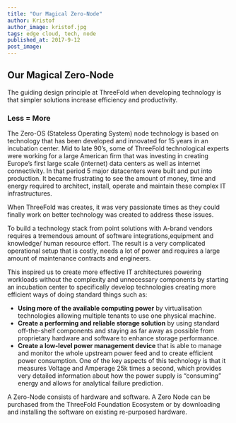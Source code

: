 ```yaml
---
title: "Our Magical Zero-Node"
author: Kristof
author_image: kristof.jpg
tags: edge cloud, tech, node
published_at: 2017-9-12
post_image: 
---
```


## Our Magical Zero-Node

The guiding design principle at ThreeFold when developing technology is that simpler solutions increase efficiency and productivity. 

### Less = More

The Zero-OS (Stateless Operating System) node technology is based on technology that has been developed and innovated for 15 years in an incubation center. Mid to late 90’s, some of ThreeFold technological experts were working for a large American firm that was investing in creating Europe’s first large scale (internet) data centers as well as internet connectivity.  In that period 5 major datacenters were built and put into production. It became frustrating to see the amount of money, time and energy required to architect, install, operate and maintain these complex IT infrastructures. 

When ThreeFold was creates, it was very passionate times as they could finally work on better technology was created to address these issues.

To build a technology stack from point solutions with A-brand vendors requires a tremendous amount of software integrations,equipment and knowledge/ human resource effort.  The result is a very complicated operational setup that is costly, needs a lot of power and requires a large amount of maintenance contracts and engineers.

This inspired us to create more effective IT architectures powering workloads without the complexity and unnecessary components by starting an incubation center to specifically develop technologies creating more efficient ways of doing standard things such as:  


* **Using more of the available computing power** by virtualisation technologies allowing multiple tenants to use one physical machine.
* **Create a performing and reliable storage solution** by using standard off-the-shelf components and staying as far away as possible from proprietary hardware and software to enhance storage performance.
* **Create a low-level power management device** that is able to manage and monitor the whole upstream power feed and to create efficient power consumption.  One of the key aspects of this technology is that it measures Voltage and Amperage 25k times a second, which provides very detailed information about how the power supply is “consuming” energy  and allows for analytical failure prediction.

A Zero-Node consists of hardware and software. A Zero Node can be purchased from the ThreeFold Foundation Ecosystem or by downloading and installing the software on existing re-purposed hardware.
